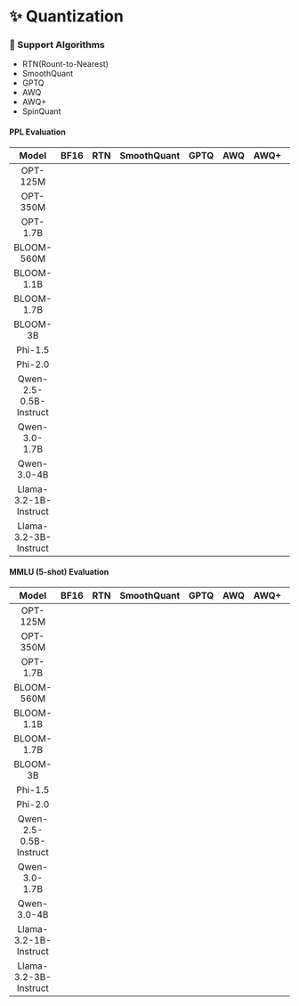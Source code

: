 # ✨ Quantization

### 🦜 Support Algorithms
- RTN(Rount-to-Nearest)
- SmoothQuant
- GPTQ
- AWQ
- AWQ+
- SpinQuant

#### PPL Evaluation

| Model | BF16 | RTN | SmoothQuant | GPTQ | AWQ | AWQ+ | SpinQuant |
| :---: | :---: | :---: | :---: | :---: | :---: | :---: | :---: |
| OPT-125M |  |  |  |  |  |  |  |
| OPT-350M |  |  |  |  |  |  |  |
| OPT-1.7B |  |  |  |  |  |  |  |
| BLOOM-560M |  |  |  |  |  |  |  |
| BLOOM-1.1B |  |  |  |  |  |  |  |
| BLOOM-1.7B |  |  |  |  |  |  |  |
| BLOOM-3B |  |  |  |  |  |  |  |
| Phi-1.5 |  |  |  |  |  |  |  |
| Phi-2.0 |  |  |  |  |  |  |  |
| Qwen-2.5-0.5B-Instruct |  |  |  |  |  |  |  |
| Qwen-3.0-1.7B |  |  |  |  |  |  |  |
| Qwen-3.0-4B |  |  |  |  |  |  |  |
| Llama-3.2-1B-Instruct |  |  |  |  |  |  |  |
| Llama-3.2-3B-Instruct |  |  |  |  |  |  |  |


#### MMLU (5-shot) Evaluation

| Model | BF16 | RTN | SmoothQuant | GPTQ | AWQ | AWQ+ | SpinQuant |
| :---: | :---: | :---: | :---: | :---: | :---: | :---: | :---: |
| OPT-125M |  |  |  |  |  |  |  |
| OPT-350M |  |  |  |  |  |  |  |
| OPT-1.7B |  |  |  |  |  |  |  |
| BLOOM-560M |  |  |  |  |  |  |  |
| BLOOM-1.1B |  |  |  |  |  |  |  |
| BLOOM-1.7B |  |  |  |  |  |  |  |
| BLOOM-3B |  |  |  |  |  |  |  |
| Phi-1.5 |  |  |  |  |  |  |  |
| Phi-2.0 |  |  |  |  |  |  |  |
| Qwen-2.5-0.5B-Instruct |  |  |  |  |  |  |  |
| Qwen-3.0-1.7B |  |  |  |  |  |  |  |
| Qwen-3.0-4B |  |  |  |  |  |  |  |
| Llama-3.2-1B-Instruct |  |  |  |  |  |  |  |
| Llama-3.2-3B-Instruct |  |  |  |  |  |  |  |